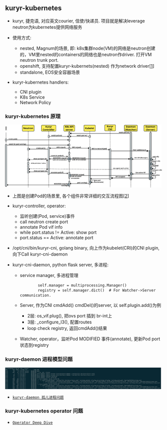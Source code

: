 ## kuryr-kubernetes

- kuryr, 捷克语, 对应英文courier, 信使/快递员. 项目就是解决leverage neutron为kubernetes提供网络服务
  
- 使用方式:
  * nested, Magnum的场景, 即: k8s集群node(VM)的网络是neutron创建的，VM里nested的containers的网络也是neutron作driver. 打开VM neutron trunk port.
  * openshift, 支持配置kuryr-kubernets(nested) 作为network driver[[1]]
  * standalone, EOS安全容器场景
  
- kuryr-kubernetes handlers:
  * CNI plugin
  * K8s Service
  * Network Policy


### kuryr-kubernetes 原理

![pod_creation_flow](../pics/pod_creation_flow_daemon.png) 

- 上图是创建Pod的场景里, 各个组件非常详细的交互流程图[[2]]

- kuryr-controller, operator:
  * 监听创建(Pod, service)事件
  * call neutron create port
  * annotate Pod vif info
  * while port.status != Active: show port
  * port.status == Active: annotate port

- /opt/cni/bin/kuryr-cni, golang binary, 向上作为kubelet(CRI)的CNI plugin, 向下Call kuryr-cni-daemon

- kuryr-cni-daemon, python flask server, 多进程:
  * service manager, 多进程管理
    ```$xslt
            self.manager = multiprocessing.Manager()
            registry = self.manager.dict()  # For Watcher->Server communication.
    ```
    
  * Server, 作为CNI cmdAdd() cmdDel()的server, 以 self.plugin.add()为例
    * 2层: os_vif.plug(), 把ovs port 插到 br-int上
    * 3层: _configure_l3(), 配置routes
    * loop check registry, 返回cmdAdd()结果
 
  * Watcher, operator，监听Pod MODIFIED 事件(annotate), 更新Pod port状态到registry


### kuryr-daemon 进程模型问题

![kuryr-daemon](../pics/kuryr-daemon.png)

- [`kuryr-daemon 孤儿进程问题`](../operating-system/process.md)

### kuryr-kubernetes operator 问题

- [`Operator Deep Dive`](../kubernetes/operator.md)


[1]: https://github.com/openshift/cluster-network-operator#configuring-kuryr-kubernetes
[2]: https://docs.openstack.org/kuryr-kubernetes/train/devref/kuryr_kubernetes_design.html
[3]: https://bugs.launchpad.net/kuryr-kubernetes/+bug/1842689
